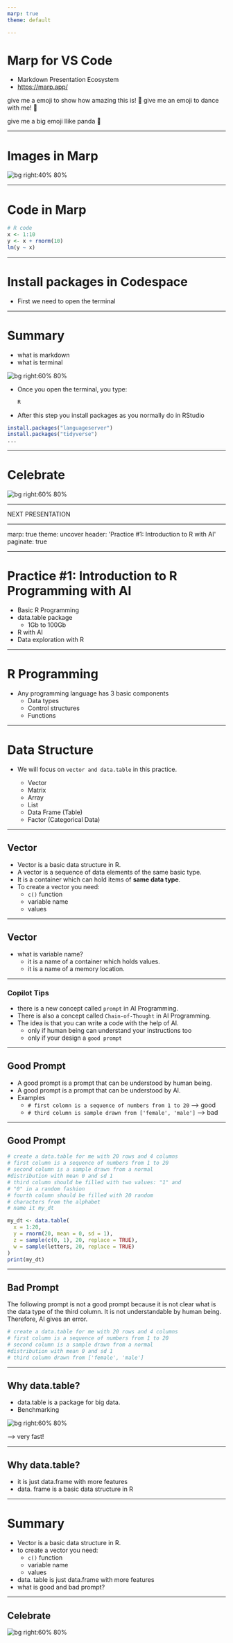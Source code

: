 ```yaml
---
marp: true
theme: default

---
```


# Marp for VS Code

- Markdown Presentation Ecosystem
- https://marp.app/

give me a emoji to show how amazing this is! :tada:
give me an emoji to dance with me! :dancer:

give me a big emoji llike panda :panda_face:

---
# Images in Marp

![bg right:40% 80%](https://www.wallpaperup.com/uploads/wallpapers/2014/06/05/364485/7a7bab94251a5afd39ea35b3611a2e2e.jpg)

---

# Code in Marp

```R
# R code
x <- 1:10
y <- x + rnorm(10)
lm(y ~ x)
```
---
# Install packages in Codespace

- First we need to open the terminal


---
# Summary
- what is markdown
- what is terminal

![bg right:60% 80%](../images/terminal_instruction.png)

- Once you open the terminal, you type:
    
    ```bash
    R
    ```
- After this step you install packages as you normally do in RStudio

```R
install.packages("languageserver")
install.packages("tidyverse")
...
```

---
# Celebrate
![bg right:60% 80%](https://media.giphy.com/media/3o7TKMt1VVNkHV2PaE/giphy.gif)


_____________________________

NEXT PRESENTATION

---
marp: true
theme: uncover
header: 'Practice #1: Introduction to R with AI'
paginate: true


---
# Practice #1: Introduction to R Programming with AI
- Basic R Programming
- data.table package
    - 1Gb to 100Gb
- R with AI
- Data exploration with R

---
# R Programming

- Any programming language has 3 basic components
    - Data types
    - Control structures
    - Functions

---

# Data Structure

- We will focus on `vector and data.table` in this practice.

    - Vector
    - Matrix
    - Array
    - List
    - Data Frame (Table)
    - Factor (Categorical Data)

---

## Vector

- Vector is a basic data structure in R.
- A vector is a sequence of data elements of the same basic type.
- It is a container which can hold items of __same data type__.
- To create a vector you need:
    - `c()` function
    - variable name
    - values

---

## Vector

- what is variable name?
    - it is a name of a container which holds values.
    - it is a name of a memory location.

---

### Copilot Tips

- there is a new concept called `prompt` in AI Programming.
- There is also a concept called `Chain-of-Thought` in AI Programming.  
- The idea is that you can write a code with the help of AI.
    - only if human being can understand your instructions too
    - only if your design a `good prompt`

---

## Good Prompt
- A good prompt is a prompt that can be understood by human being.
- A good prompt is a prompt that can be understood by AI.
- Examples
    - `# first colomn is a sequence of numbers from 1 to 20` --> good
    - `# third column is sample drawn from ['female', 'male']` --> bad

---

## Good Prompt

```r
# create a data.table for me with 20 rows and 4 columns
# first column is a sequence of numbers from 1 to 20
# second column is a sample drawn from a normal 
#distribution with mean 0 and sd 1
# third column should be filled with two values: "1" and
# "0" in a random fashion
# fourth column should be filled with 20 random 
# characters from the alphabet
# name it my_dt

my_dt <- data.table(
  x = 1:20,
  y = rnorm(20, mean = 0, sd = 1),
  z = sample(c(0, 1), 20, replace = TRUE),
  w = sample(letters, 20, replace = TRUE)
)
print(my_dt)
```

---

## Bad Prompt

The following prompt is not a good prompt because it is not clear what is the data type of the third column. It is not understandable by human being. Therefore, AI gives an error.

```r
# create a data.table for me with 20 rows and 4 columns
# first column is a sequence of numbers from 1 to 20
# second column is a sample drawn from a normal 
#distribution with mean 0 and sd 1
# third column drawn from ['female', 'male']
```

---
## Why data.table?

- data.table is a package for big data.
- Benchmarking

![bg right:60% 80%](../practice_01/images/benchmark.png)

--> very fast!

---

## Why data.table?
- it is just data.frame with more features
- data. frame is a basic data structure in R

---

# Summary
- Vector is a basic data structure in R.
- to create a vector you need:
    - `c()` function
    - variable name
    - values
- data. table is just data.frame with more features
- what is good and bad prompt?

---


## Celebrate

![bg right:60% 80%](https://th.bing.com/th/id/R.d4690dcf417e378185fd6f46e3268082?rik=msrB%2f2nU65SPxA&riu=http%3a%2f%2fgifimage.net%2fwp-content%2fuploads%2f2017%2f06%2fcelebrate-gif-4.gif&ehk=3Y7ZYqm8PbMEALgBJQ6l1zwlcLAhrVY6TKE90Ydok84%3d&risl=&pid=ImgRaw&r=0)

